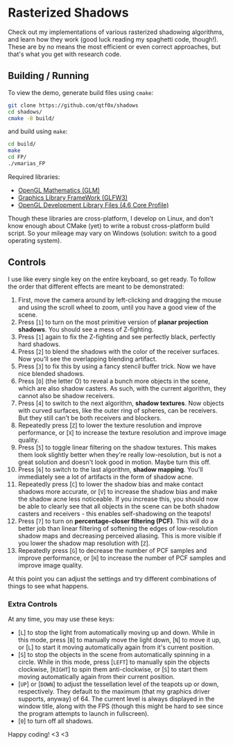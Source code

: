 # Rasterized Shadows

Check out my implementations of various rasterized shadowing algorithms, and learn how they work (good luck reading my spaghetti code, though!). These are by no means the most efficient or even correct approaches, but that's what you get with research code.

## Building / Running

To view the demo, generate build files using `cmake`:

```bash
git clone https://github.com/qtf0x/shadows
cd shadows/
cmake -B build/
```

and build using `make`:

```bash
cd build/
make
cd FP/
./vmarias_FP
```

Required libraries:

- [OpenGL Mathematics (GLM)](https://github.com/g-truc/glm)
- [Graphics Library FrameWork (GLFW3)](https://github.com/glfw/glfw)
- [OpenGL Development Library Files (4.6 Core Profile)](https://www.opengl.org/)

Though these libraries are cross-platform, I develop on Linux, and don't know enough about CMake (yet) to write a robust cross-platform build script. So your mileage may vary on Windows (solution: switch to a good operating system).

## Controls

I use like every single key on the entire keyboard, so get ready. To follow the order that different effects are meant to be demonstrated:

1. First, move the camera around by left-clicking and dragging the mouse and using the scroll wheel to zoom, until you have a good view of the scene.
2. Press [`1`] to turn on the most primitive version of **planar projection shadows**. You should see a mess of Z-fighting.
3. Press [`1`] again to fix the Z-fighting and see perfectly black, perfectly hard shadows.
4. Press [`2`] to blend the shadows with the color of the receiver surfaces. Now you'll see the overlapping blending artifact.
5. Press [`3`] to fix this by using a fancy stencil buffer trick. Now we have nice blended shadows.
6. Press [`O`] (the letter O) to reveal a bunch more objects in the scene, which are also shadow casters. As such, with the current algorithm, they cannot also be shadow receivers.
7. Press [`4`] to switch to the next algorithm, **shadow textures**. Now objects with curved surfaces, like the outer ring of spheres, can be receivers. But they still can't be both receivers and blockers.
8. Repeatedly press [`Z`] to lower the texture resolution and improve performance, or [`X`] to increase the texture resolution and improve image quality.
9. Press [`5`] to toggle linear filtering on the shadow textures. This makes them look slightly better when they're really low-resolution, but is not a great solution and doesn't look good in motion. Maybe turn this off.
10. Press [`6`] to switch to the last algorithm, **shadow mapping**. You'll immediately see a lot of artifacts in the form of shadow acne.
11. Repeatedly press [`C`] to lower the shadow bias and make contact shadows more accurate, or [`V`] to increase the shadow bias and make the shadow acne less noticeable. If you increase this, you should now be able to clearly see that all objects in the scene can be both shadow casters and receivers - this enables self-shadowing on the teapots!
12. Press [`7`] to turn on **percentage-closer filtering (PCF)**. This will do a better job than linear filtering of softening the edges of low-resolution shadow maps and decreasing perceived aliasing. This is more visible if you lower the shadow map resolution with [`Z`].
13. Repeatedly press [`G`] to decrease the number of PCF samples and improve performance, or [`H`] to increase the number of PCF samples and improve image quality.

At this point you can adjust the settings and try different combinations of things to see what happens.

### Extra Controls

At any time, you may use these keys:

- [`L`] to stop the light from automatically moving up and down. While in this mode, press [`B`] to manually move the light down, [`N`] to move it up, or [`L`] to start it moving automatically again from it's current position.
- [`S`] to stop the objects in the scene from automatically spinning in a circle. While in this mode, press [`LEFT`] to manually spin the objects clockwise, [`RIGHT`] to spin them anti-clockwise, or [`S`] to start them moving automatically again from their current position.
- [`UP`] or [`DOWN`] to adjust the tessellation level of the teapots up or down, respectively. They default to the maximum (that my graphics driver supports, anyway) of 64. The current level is always displayed in the window title, along with the FPS (though this might be hard to see since the program attempts to launch in fullscreen).
- [`0`] to turn off all shadows.

Happy coding! <3 <3
